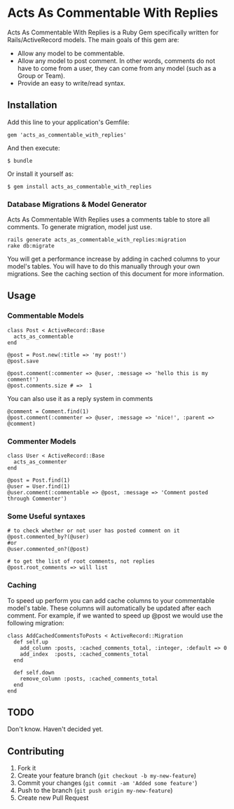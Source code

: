 # Acts As Commentable With Replies

Acts As Commentable With Replies is a Ruby Gem specifically written for Rails/ActiveRecord models.
The main goals of this gem are:

- Allow any model to be commentable.
- Allow any model to post comment.  In other words, comments do not have to come from a user,
  they can come from any model (such as a Group or Team).
- Provide an easy to write/read syntax.

## Installation

Add this line to your application's Gemfile:

    gem 'acts_as_commentable_with_replies'

And then execute:

    $ bundle

Or install it yourself as:

    $ gem install acts_as_commentable_with_replies


### Database Migrations & Model Generator

Acts As Commentable With Replies uses a comments table to store all comments.  To
generate migration, model just use.

    rails generate acts_as_commentable_with_replies:migration
    rake db:migrate

You will get a performance increase by adding in cached columns to your model's
tables.  You will have to do this manually through your own migrations.  See the
caching section of this document for more information.

## Usage

### Commentable Models

    class Post < ActiveRecord::Base
      acts_as_commentable
    end

    @post = Post.new(:title => 'my post!')
    @post.save

    @post.comment(:commenter => @user, :message => 'hello this is my comment!')
    @post.comments.size # =>  1

You can also use it as a reply system in comments

    @comment = Comment.find(1)
    @post.comment(:commenter => @user, :message => 'nice!', :parent => @comment)


### Commenter Models

    class User < ActiveRecord::Base
      acts_as_commenter
    end

    @post = Post.find(1)
    @user = User.find(1)
    @user.comment(:commentable => @post, :message => 'Comment posted through Commenter')


### Some Useful syntaxes

    # to check whether or not user has posted comment on it
    @post.commented_by?(@user)
    #or
    @user.commented_on?(@post)

    # to get the list of root comments, not replies
    @post.root_comments => will list


### Caching

To speed up perform you can add cache columns to your commentable model's table.  These
columns will automatically be updated after each comment.  For example, if we wanted
to speed up @post we would use the following migration:

    class AddCachedCommentsToPosts < ActiveRecord::Migration
      def self.up
        add_column :posts, :cached_comments_total, :integer, :default => 0
        add_index  :posts, :cached_comments_total
      end

      def self.down
        remove_column :posts, :cached_comments_total
      end
    end


## TODO

Don't know. Haven't decided yet.


## Contributing

1. Fork it
2. Create your feature branch (`git checkout -b my-new-feature`)
3. Commit your changes (`git commit -am 'Added some feature'`)
4. Push to the branch (`git push origin my-new-feature`)
5. Create new Pull Request
